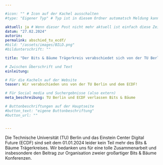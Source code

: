 ```yaml
---

#icon: "" # Icon auf der Kachel ausschalten
#type: "Eigener Typ" # Typ ist in diesem Ordner automatsch Meldung kann aber hier überschrieben werden z.B. mit "Veröffentlichung" - der Typ erscheint in der Kachel

aktuell: ja # Wenn dieser Post nicht mehr aktuell ist einfach diese Zeile mit # auskommentieren
datum: "27.02.2024"
autorin: 
permalink: abschied_tu_ecdf/
#bild: "/assets/images/BILD.png"
#bildunterschrift: ""

title: "Der Bits & Bäume Trägerkreis verabschiedet sich von der TU Berlin und dem ECDF"

# Zwischen Überschrift und Text
einleitung: 

# Für die Kacheln auf der Website
teaser: Wir verabschieden uns von der TU Berlin und dem ECDF!

# Für Social media und Suchergebnisse (also extern)
meta_beschreibung: TU Berlin und ECDF verlassen Bits & Bäume

# Buttonbeschriftungen auf der Hauptseite
#button_text: "eigene Buttonbeschriftung"
#button_url: ""


---
```

Die Technische Universität (TU) Berlin und das Einstein Center Digital Future (ECDF) sind seit dem 01.01.2024 leider kein Teil mehr des Bits & Bäume Trägerkreises. Wir bedanken uns für eine tolle Zusammenarbeit und insbesondere den Beitrag zur Organisation zweier großartiger Bits & Bäume Konferenzen.

